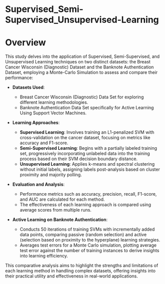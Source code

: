 # Supervised_Semi-Supervised_Unsupervised-Learning

# Overview
This study delves into the application of Supervised, Semi-Supervised, and Unsupervised Learning techniques on two distinct datasets: the Breast Cancer Wisconsin (Diagnostic) Dataset and the Banknote Authentication Dataset, employing a Monte-Carlo Simulation to assess and compare their performance:

- **Datasets Used**:
  - Breast Cancer Wisconsin (Diagnostic) Data Set for exploring different learning methodologies.
  - Banknote Authentication Data Set specifically for Active Learning Using Support Vector Machines.

- **Learning Approaches**:
  - **Supervised Learning**: Involves training an L1-penalized SVM with cross-validation on the cancer dataset, focusing on metrics like accuracy and F1-score.
  - **Semi-Supervised Learning**: Begins with a partially labeled training set, progressively incorporating unlabeled data into the training process based on their SVM decision boundary distance.
  - **Unsupervised Learning**: Applies k-means and spectral clustering without initial labels, assigning labels post-analysis based on cluster proximity and majority polling.

- **Evaluation and Analysis**:
  - Performance metrics such as accuracy, precision, recall, F1-score, and AUC are calculated for each method.
  - The effectiveness of each learning approach is compared using average scores from multiple runs.

- **Active Learning on Banknote Authentication**:
  - Conducts 50 iterations of training SVMs with incrementally added data points, comparing passive (random selection) and active (selection based on proximity to the hyperplane) learning strategies.
  - Averages test errors for a Monte Carlo simulation, plotting average test error against the number of training instances to derive insights into learning efficiency.

This comparative analysis aims to highlight the strengths and limitations of each learning method in handling complex datasets, offering insights into their practical utility and effectiveness in real-world applications.
